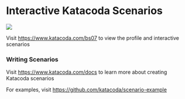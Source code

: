 # Interactive Katacoda Scenarios

[![](http://shields.katacoda.com/katacoda/bs07/count.svg)](https://www.katacoda.com/bs07 "Get your profile on Katacoda.com")

Visit https://www.katacoda.com/bs07 to view the profile and interactive scenarios

### Writing Scenarios
Visit https://www.katacoda.com/docs to learn more about creating Katacoda scenarios

For examples, visit https://github.com/katacoda/scenario-example
